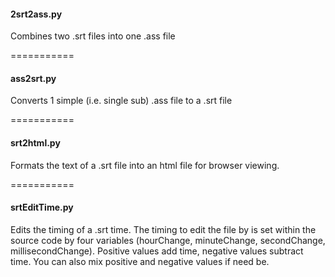 #### 2srt2ass.py

Combines two .srt files into one .ass file

===========


#### ass2srt.py
Converts 1 simple (i.e. single sub) .ass file to a .srt file

===========


#### srt2html.py

Formats the text of a .srt file into an html file for browser viewing.

===========


#### srtEditTime.py

Edits the timing of a .srt time. The timing to edit the file by is set within the source code by four variables (hourChange, minuteChange, secondChange, millisecondChange). Positive values add time, negative values subtract time. You can also mix positive and negative values if need be.

